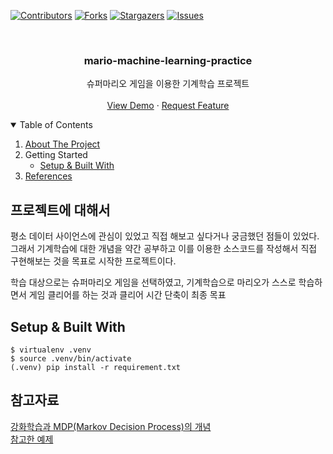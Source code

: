 <!-- PROJECT SHIELDS -->
[![Contributors][contributors-shield]][contributors-url]
[![Forks][forks-shield]][forks-url]
[![Stargazers][stars-shield]][stars-url]
[![Issues][issues-shield]][issues-url]

<!-- PROJECT LOGO -->
<br />
<p align="center">
    <h3 align="center">mario-machine-learning-practice</h3>
    <p align="center">
        슈퍼마리오 게임을 이용한 기계학습 프로젝트
        <br/><br/>
        <a href="https://github.com/koojongin/mario-machine-learning-practice">View Demo</a>
        ·
        <a href="https://github.com/koojongin/mario-machine-learning-practice/issues">Request Feature</a>
    </p>
</p>

<!-- TABLE OF CONTENTS -->
<details open="open">
  <summary>Table of Contents</summary>
  <ol>
    <li>
      <a href="#프로젝트에-대해서">About The Project</a>
    </li>
    <li>
      <div>Getting Started</div>
      <ul>
        <li><a href="#Setup-&-Built With">Setup & Built With</a></li>
      </ul>
    </li>
    <li>
      <a href="#참고자료">References</a>
    </li>
  </ol>
</details>

## 프로젝트에 대해서
평소 데이터 사이언스에 관심이 있었고 직접 해보고 싶다거나 궁금했던 점들이 있었다. 
그래서 기계학습에 대한 개념을 약간 공부하고 이를 이용한 소스코드를 작성해서 직접 구현해보는 것을 목표로 시작한 프로젝트이다.

학습 대상으로는 슈퍼마리오 게임을 선택하였고, 기계학습으로 마리오가 스스로 학습하면서 게임 클리어를 하는 것과 클리어 시간 단축이 최종 목표

## Setup & Built With

```
$ virtualenv .venv
$ source .venv/bin/activate
(.venv) pip install -r requirement.txt 
```

## 참고자료

[강화학습과 MDP(Markov Decision Process)의 개념](http://tcpschool.com/deep2018/deep2018_machine_reinforcement)  
[참고한 예제](https://wonseokjung.github.io/Supermario1/)

<!-- MARKDOWN LINKS & IMAGES -->
<!-- https://www.markdownguide.org/basic-syntax/#reference-style-links -->
[contributors-shield]: https://img.shields.io/github/contributors/othneildrew/Best-README-Template.svg?style=for-the-badge

[contributors-url]: https://github.com/koojongin/mario-machine-learning-practice/graphs/contributors

[forks-shield]: https://img.shields.io/github/forks/othneildrew/Best-README-Template.svg?style=for-the-badge

[forks-url]: https://github.com/koojongin/mario-machine-learning-practice/network/members

[stars-shield]: https://img.shields.io/github/stars/othneildrew/Best-README-Template.svg?style=for-the-badge

[stars-url]: https://github.com/koojongin/mario-machine-learning-practice/stargazers

[issues-shield]: https://img.shields.io/github/issues/othneildrew/Best-README-Template.svg?style=for-the-badge

[issues-url]: https://github.com/koojongin/mario-machine-learning-practice/issues
